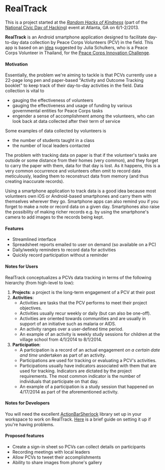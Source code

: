 RealTrack
=========

This is a project started at the [*Random Hacks of Kindness*](http://www.rhok.org/event/atlanta-ga-usa-1) (part of the [National Civic Day of Hacking](http://hackforchange.org/)) event at Atlanta, GA on 6/1-2/2013.

**RealTrack** is an Android smartphone application designed to facilitate day-to-day data collection by Peace Corps Volunteers (PCV) in the field. This app is based on an [idea](http://www.rhok.org/problems/realtrack-app) suggested by Julia Schulkers, who is a Peace Corps Volunteer in Thailand, for the [Peace Corps Innovation Challenge](innovationchallenge.peacecorps.gov).


#### Motivation
Essentially, the problem we're aiming to tackle is that PCVs currently use a 22-page long pen and paper-based "Activity and Outcome Tracking booklet" to keep track of their day-to-day activities in the field. Data collection is vital to

* gauging the effectiveness of volunteers
* gauging the effectiveness and usage of funding by various governmental entities for Peace Corps tasks
* engender a sense of accomplishment among the volunteers, who can look back at data collected after their term of service

Some examples of data collected by volunteers is

* the number of students taught in a class
* the number of local leaders contacted

The problem with tracking data on paper is that if the volunteer's tasks are outside or some distance from their homes (very common), and they forget to carry the paper with them, data for that day is lost. As it happens, this is a very common occurrence and volunteers often omit to record data meticulously, leading them to reconstruct data from memory (and thus creating inaccurate records).

Using a smartphone application to track data is a good idea because most volunteers own iOS or Android-based smartphones and carry them with themselves wherever they go. Smartphone apps can also remind you if you forget to make a note or record data on a given day. Smartphones also raise the possibility of making richer records e.g. by using the smartphone's camera to add images to the records being kept.

#### Features

* Streamlined interface
* Spreadsheet reports emailed to user on demand (so available on a PC)
* Daily/weekly reminders to record data for activities
* Quickly record participation without a reminder

#### Notes for Users
RealTrack conceptualizes a PCVs data tracking in terms of the following hierarchy (from high-level to low):

1. **Projects**: a project is the long-term engagement of a PCV at their post
2. **Activities**:
    * Activities are tasks that the PCV performs to meet their project objectives.
    * Activities usually recur weekly or daily (but can also be one-off).
    * Activities are oriented towards communities and are usually in support of an initiative such as malaria or AIDS.
    * An activity ranges over a user-defined time period.
    * An example of an activity is weekly study sessions for children at the village school from 4/1/2014 to 8/1/2014.
3. **Participation**:
    * A participation is a record of an actual engagement *on a certain date and time* undertaken as part of an activity.
    * Participations are used for tracking or evaluating a PCV's activities.
    * Participations usually have indicators associated with them that are used for tracking.  Indicators are dictated by the project requirements. The most common indicator is the number of individuals that participate on that day.
    *  An example of a participation is a study session that happened on 4/17/2014 as part of the aforementioned activity.

#### Notes for Developers
You will need the excellent [ActionBarSherlock](http://actionbarsherlock.com/download.html) library set up in your workspace to work on RealTrack. [Here](http://stackoverflow.com/a/15244538/611888) is a brief guide on setting it up if you're having problems.

#### Proposed features

* Create a sign-in sheet so PCVs can collect details on participants
* Recording meetings with local leaders
* Allow PCVs to tweet their accomplishments
* Ability to share images from phone's gallery